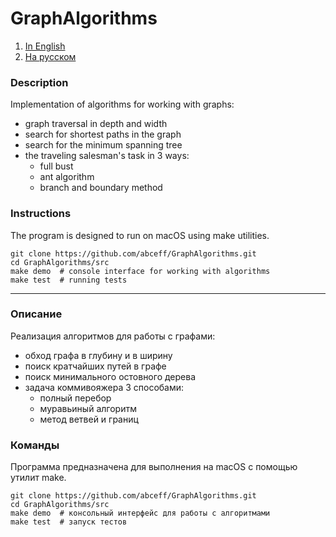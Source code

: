 # GraphAlgorithms
1. [In English](#description)
2. [На русском](#описание)
### Description
Implementation of algorithms for working with graphs:
* graph traversal in depth and width
* search for shortest paths in the graph
* search for the minimum spanning tree
* the traveling salesman's task in 3 ways:
    * full bust
    * ant algorithm
    * branch and boundary method

### Instructions
The program is designed to run on macOS using make utilities.
```
git clone https://github.com/abceff/GraphAlgorithms.git
cd GraphAlgorithms/src
make demo  # console interface for working with algorithms
make test  # running tests
```
***

### Описание
Реализация алгоритмов для работы с графами:
* обход графа в глубину и в ширину
* поиск кратчайших путей в графе
* поиск минимального остовного дерева
* задача коммивояжера 3 способами:
  * полный перебор
  * муравьиный алгоритм
  * метод ветвей и границ

### Команды
Программа предназначена для выполнения на macOS с помощью утилит make.
```
git clone https://github.com/abceff/GraphAlgorithms.git
cd GraphAlgorithms/src
make demo  # консольный интерфейс для работы с алгоритмами
make test  # запуск тестов
```
